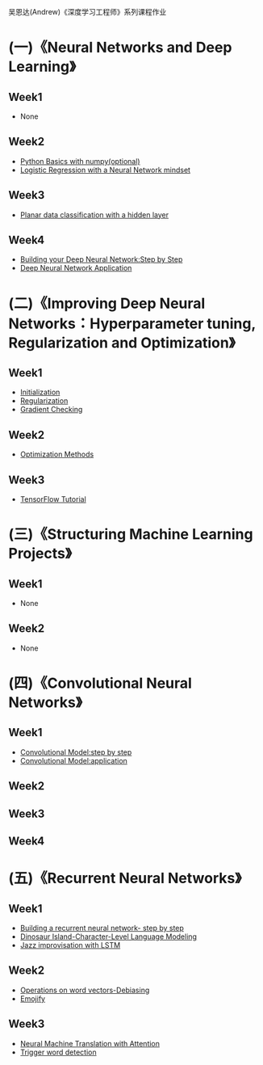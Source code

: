 吴恩达(Andrew)《深度学习工程师》系列课程作业

# (一)《Neural Networks and Deep Learning》

## Week1
* None

## Week2
* [Python Basics with numpy(optional)](https://github.com/CaiquanLiu/DeepLearningHomework/blob/master/1-NeuralNetworksandDeepLearning/week2/PythonBasicswithNumpy-optionalAssignment.ipynb)
* [Logistic Regression with a Neural Network mindset](https://github.com/CaiquanLiu/DeepLearningHomework/blob/master/1-NeuralNetworksandDeepLearning/week2/Logistic%2BRegression%2Bwith%2Ba%2BNeural%2BNetwork%2Bmindset%2Bv5.ipynb)

## Week3
* [Planar data classification with a hidden layer](https://github.com/CaiquanLiu/DeepLearningHomework/blob/master/1-NeuralNetworksandDeepLearning/week3/Planar%2Bdata%2Bclassification%2Bwith%2Bone%2Bhidden%2Blayer%2Bv5.ipynb)

## Week4
* [Building your Deep Neural Network:Step by Step](https://github.com/CaiquanLiu/DeepLearningHomework/blob/master/1-NeuralNetworksandDeepLearning/week4/Building%2Byour%2BDeep%2BNeural%2BNetwork%2B-%2BStep%2Bby%2BStep%2Bv8.ipynb)
* [Deep Neural Network Application](https://github.com/CaiquanLiu/DeepLearningHomework/blob/master/1-NeuralNetworksandDeepLearning/week4/Deep%2BNeural%2BNetwork%2B-%2BApplication%2Bv8.ipynb)

# (二)《Improving Deep Neural Networks：Hyperparameter tuning, Regularization and Optimization》

## Week1
* [Initialization](https://github.com/CaiquanLiu/DeepLearningHomework/blob/master/2-ImprovingDeepNeuralNetworks/week1/Initialization.ipynb)
* [Regularization](https://github.com/CaiquanLiu/DeepLearningHomework/blob/master/2-ImprovingDeepNeuralNetworks/week1/Regularization%2B-%2Bv2.ipynb)
* [Gradient Checking](https://github.com/CaiquanLiu/DeepLearningHomework/blob/master/2-ImprovingDeepNeuralNetworks/week1/Gradient%2BChecking%2Bv1.ipynb)

## Week2
* [Optimization Methods](https://github.com/CaiquanLiu/DeepLearningHomework/blob/master/2-ImprovingDeepNeuralNetworks/week2/Optimization%2Bmethods.ipynb)

## Week3
* [TensorFlow Tutorial](https://github.com/CaiquanLiu/DeepLearningHomework/blob/master/2-ImprovingDeepNeuralNetworks/week3/Tensorflow%2BTutorial.ipynb)

# (三)《Structuring Machine Learning Projects》

## Week1
* None

## Week2 
* None

# (四)《Convolutional Neural Networks》

## Week1
* [Convolutional Model:step by step](https://github.com/CaiquanLiu/DeepLearningHomework/blob/master/4-ConvolutionalNeuralNetworks/week1/Convolution%2Bmodel%2B-%2BStep%2Bby%2BStep%2B-%2Bv2.ipynb)
* [Convolutional Model:application](https://github.com/CaiquanLiu/DeepLearningHomework/blob/master/4-ConvolutionalNeuralNetworks/week1/Convolution%2Bmodel%2B-%2BApplication%2B-%2Bv1.ipynb)
## Week2

## Week3

## Week4

# (五)《Recurrent Neural Networks》

## Week1
* [Building a recurrent neural network- step by step](https://github.com/CaiquanLiu/DeepLearningHomework/blob/master/5-RecurrentNeuralNetworks/week1/Building%2Ba%2BRecurrent%2BNeural%2BNetwork%2B-%2BStep%2Bby%2BStep%2B-%2Bv3.ipynb)
* [Dinosaur Island-Character-Level Language Modeling](https://github.com/CaiquanLiu/DeepLearningHomework/blob/master/5-RecurrentNeuralNetworks/week1/Dinosaurus%2BIsland%2B--%2BCharacter%2Blevel%2Blanguage%2Bmodel%2Bfinal%2B-%2Bv3.ipynb)
* [Jazz improvisation with LSTM](https://github.com/CaiquanLiu/DeepLearningHomework/blob/master/5-RecurrentNeuralNetworks/week1/Improvise%2Ba%2BJazz%2BSolo%2Bwith%2Ban%2BLSTM%2BNetwork%2B-%2Bv3.ipynb)

## Week2
* [Operations on word vectors-Debiasing](https://github.com/CaiquanLiu/DeepLearningHomework/blob/master/5-RecurrentNeuralNetworks/week2/Operations%2Bon%2Bword%2Bvectors%2B-%2Bv2.ipynb)
* [Emojify](https://github.com/CaiquanLiu/DeepLearningHomework/blob/master/5-RecurrentNeuralNetworks/week2/Emojify%2B-%2Bv2.ipynb)

## Week3
* [Neural Machine Translation with Attention](https://github.com/CaiquanLiu/DeepLearningHomework/blob/master/5-RecurrentNeuralNetworks/week3/Neural%2Bmachine%2Btranslation%2Bwith%2Battention%2B-%2Bv4.ipynb)
* [Trigger word detection](https://github.com/CaiquanLiu/DeepLearningHomework/blob/master/5-RecurrentNeuralNetworks/week3/Trigger%2Bword%2Bdetection%2B-%2Bv1.ipynb)


